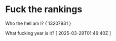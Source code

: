 # Fuck the rankings

Who the hell am I?
{ 13207931 }

What fucking year is it?
[ 2025-03-29T01:46:40Z ]
